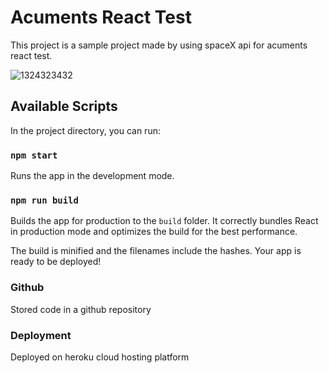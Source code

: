# Acuments React Test

This project is a sample project made by using spaceX api for acuments react test.

![1324323432](https://user-images.githubusercontent.com/72973991/144394545-0b5a8ee5-b20e-4b75-9886-71aaac0a6c50.jpg)

## Available Scripts

In the project directory, you can run:

### `npm start`

Runs the app in the development mode.

### `npm run build`

Builds the app for production to the `build` folder.
It correctly bundles React in production mode and optimizes the build for the best performance.

The build is minified and the filenames include the hashes.
Your app is ready to be deployed!

### Github

Stored code in a github repository 


### Deployment 

Deployed on heroku cloud hosting platform
